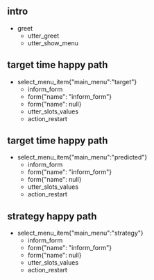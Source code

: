 ## intro
* greet
  - utter_greet
  - utter_show_menu

## target time happy path
* select_menu_item{"main_menu":"target"}
    - inform_form
    - form{"name": "inform_form"}
    - form{"name": null}
    - utter_slots_values
    - action_restart

## target time happy path
* select_menu_item{"main_menu":"predicted"}
    - inform_form
    - form{"name": "inform_form"}
    - form{"name": null}
    - utter_slots_values
    - action_restart

## strategy happy path
* select_menu_item{"main_menu":"strategy"}
    - inform_form
    - form{"name": "inform_form"}
    - form{"name": null}
    - utter_slots_values
    - action_restart

